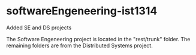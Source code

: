 # softwareEngeneering-ist1314
Added SE and DS projects

The Software Engeneering project is located in the "rest/trunk" folder. The remaining folders are from the Distributed Systems project.
